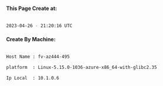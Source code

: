 
   
#### This Page Create at:

```bash

2023-04-26 - 21:20:16 UTC

```

#### Create By Machine:

```bash

Host Name : fv-az444-495

platform  : Linux-5.15.0-1036-azure-x86_64-with-glibc2.35

Ip Local  : 10.1.0.6

```

